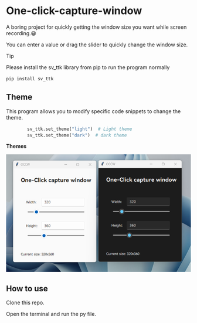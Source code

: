 # One-click-capture-window

A boring project for quickly getting the window size you want while screen recording.😀

You can enter a value or drag the slider to quickly change the window size.

> [!TIP]
>
> Please install the sv_ttk library from pip to run the program normally
>
> ```python
> pip install sv_ttk
> ```

## Theme

This program allows you to modify specific code snippets to change the theme.

```python
        sv_ttk.set_theme("light")  # Light theme
    	sv_ttk.set_theme("dark")  # dark theme
```

**Themes**

![screen](theme.png)

## How to use

Clone this repo.

Open the terminal and run the py file.
